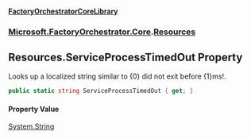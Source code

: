 #### [FactoryOrchestratorCoreLibrary](./FactoryOrchestratorCoreLibrary.md 'FactoryOrchestratorCoreLibrary')
### [Microsoft.FactoryOrchestrator.Core](./Microsoft-FactoryOrchestrator-Core.md 'Microsoft.FactoryOrchestrator.Core').[Resources](./Microsoft-FactoryOrchestrator-Core-Resources.md 'Microsoft.FactoryOrchestrator.Core.Resources')
## Resources.ServiceProcessTimedOut Property
Looks up a localized string similar to {0} did not exit before {1}ms!.  
```csharp
public static string ServiceProcessTimedOut { get; }
```
#### Property Value
[System.String](https://docs.microsoft.com/en-us/dotnet/api/System.String 'System.String')  
